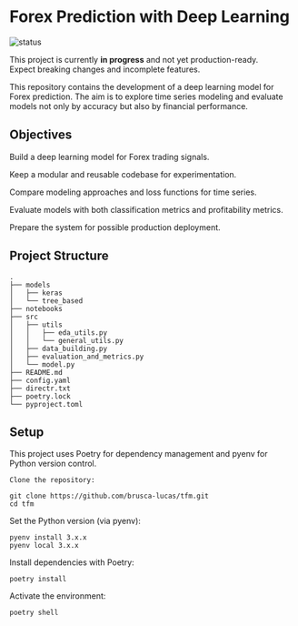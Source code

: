 # Forex Prediction with Deep Learning

![status](https://img.shields.io/badge/status-in%20progress-yellow)  

This project is currently **in progress** and not yet production-ready.  
Expect breaking changes and incomplete features.  

This repository contains the development of a deep learning model for Forex prediction.
The aim is to explore time series modeling and evaluate models not only by accuracy but also by financial performance.

## Objectives

Build a deep learning model for Forex trading signals.

Keep a modular and reusable codebase for experimentation.

Compare modeling approaches and loss functions for time series.

Evaluate models with both classification metrics and profitability metrics.

Prepare the system for possible production deployment.

## Project Structure
```
.
├── models
│   ├── keras
│   └── tree_based
├── notebooks
├── src
│   ├── utils
│   │   ├── eda_utils.py
│   │   └── general_utils.py
│   ├── data_building.py
│   ├── evaluation_and_metrics.py
│   └── model.py
├── README.md
├── config.yaml
├── directr.txt
├── poetry.lock
└── pyproject.toml
```
## Setup

This project uses Poetry for dependency management and pyenv for Python version control.
```
Clone the repository:

git clone https://github.com/brusca-lucas/tfm.git
cd tfm
```

Set the Python version (via pyenv):
```
pyenv install 3.x.x
pyenv local 3.x.x
```

Install dependencies with Poetry:
```
poetry install
```

Activate the environment:
```
poetry shell
```
